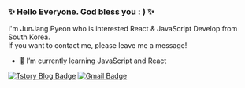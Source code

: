 ### ✨ Hello Everyone. God bless you : ) ✨

I'm JunJang Pyeon who is interested React & JavaScript Develop from South Korea. <br/>
If you want to contact me, please leave me a message!

- 🌱 I’m currently learning JavaScript and React

[![Tstory Blog Badge](https://img.shields.io/badge/-Tstory%20blog-yellow)](https://everybodypyeon.tistory.com/m/)
[![Gmail Badge](https://img.shields.io/badge/Gmail-d14836?style=flat-square&logo=Gmail&logoColor=white&link=mailto:jjp2548@gmail.com)](mailto:jjp2548@gmail.com)


<!--
**Pyeon0904/Pyeon0904** is a ✨ _special_ ✨ repository because its `README.md` (this file) appears on your GitHub profile.

Here are some ideas to get you started:

- 🔭 I’m currently working on ...
- 🌱 I’m currently learning ...
- 👯 I’m looking to collaborate on ...
- 🤔 I’m looking for help with ...
- 💬 Ask me about ...
- 📫 How to reach me: ...
- 😄 Pronouns: ...
- ⚡ Fun fact: ...
-->
